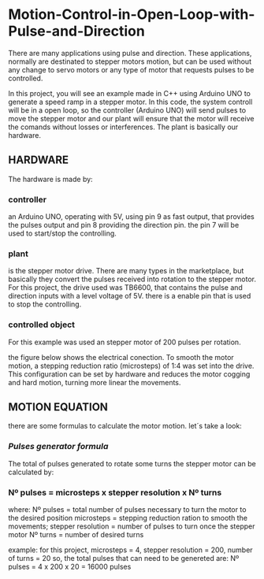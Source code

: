 # Motion-Control-in-Open-Loop-with-Pulse-and-Direction

There are many applications using pulse and direction. These applications, normally are destinated to stepper motors motion, but can be used without any change to servo motors or any type of motor that requests pulses to be controlled.

In this project, you will see an example made in C++ using Arduino UNO to generate a speed ramp in a stepper motor. In this code, the system controll will be in a open loop, so the controller (Arduino UNO) will send pulses to move the stepper motor and our plant will ensure that the motor will receive the comands without losses or interferences. The plant is basically our hardware.

## HARDWARE

The hardware is made by:

### controller
  an Arduino UNO, operating with 5V, using pin 9 as fast output, that provides the pulses output and pin 8 providing the direction pin. the pin 7 will be used to start/stop the controlling.

### plant
  is the stepper motor drive. There are many types in the marketplace, but basically they convert the pulses received into rotation to the stepper motor. For this project, the drive used was TB6600, that contains the pulse and direction inputs with a level voltage of 5V. there is a enable pin that is used to stop the controlling.
  
### controlled object
 For this example was used an stepper motor of 200 pulses per rotation.
 
 the figure below shows the electrical conection. To smooth the motor motion, a stepping reduction ratio (microsteps) of 1:4 was set into the drive. This configuration can be set by hardware and reduces the motor cogging and hard motion, turning more linear the movements.
 
## MOTION EQUATION
there are some formulas to calculate the motor motion. let´s take a look:

### *Pulses generator formula*
 The total of pulses generated to rotate some turns the stepper motor can be calculated by:
 
### Nº pulses = microsteps x stepper resolution x Nº turns
where:
 Nº pulses = total number of pulses necessary to turn the motor to the desired position
 microsteps = stepping reduction ration to smooth the movements;
 stepper resolution = number of pulses to turn once the stepper motor
 Nº turns = number of desired turns
 
 example: for this project, microsteps = 4, stepper resolution = 200, number of turns = 20
 so, the total pulses that can need to be genereted are: 
 Nº pulses = 4 x 200 x 20 = 16000 pulses
